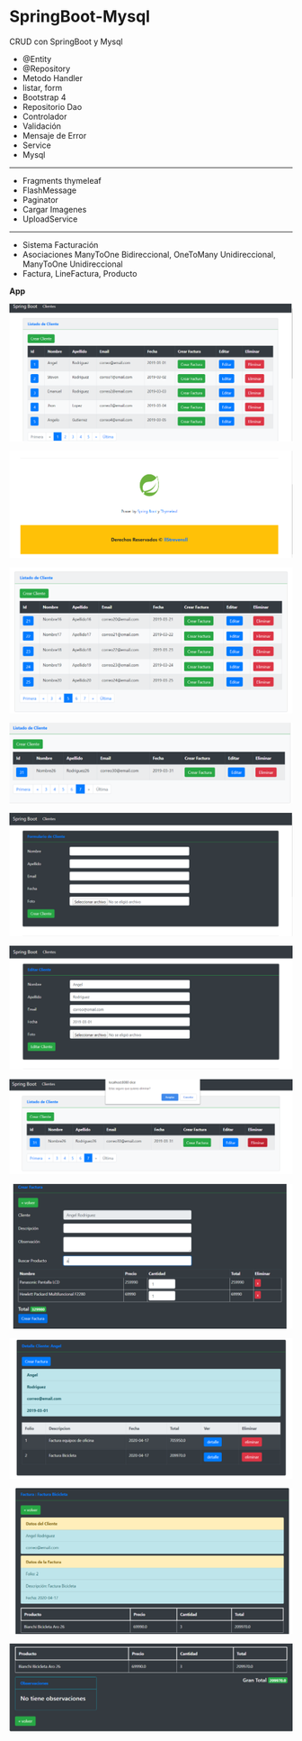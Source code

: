 # SpringBoot-Mysql
CRUD con SpringBoot y Mysql

- @Entity
- @Repository
- Metodo Handler
- listar, form
- Bootstrap 4
- Repositorio Dao 
- Controlador
- Validación
- Mensaje de Error
- Service
- Mysql
---
- Fragments thymeleaf
- FlashMessage
- Paginator
- Cargar Imagenes
- UploadService

---
- Sistema Facturación
- Asociaciones ManyToOne Bidireccional, OneToMany Unidireccional, ManyToOne Unidireccional
- Factura, LineFactura, Producto

**App**

<p align="center">
  <img src="https://github.com/llStrevensll/SpringBoot-Mysql/blob/master/images_git/app1.PNG?raw=true" alt="app1"/>
</p>

<p align="center">
  <img src="https://github.com/llStrevensll/SpringBoot-Mysql/blob/master/images_git/app2.PNG?raw=true" alt="app2"/>
</p>

<p align="center">
  <img src="https://github.com/llStrevensll/SpringBoot-Mysql/blob/master/images_git/app3.PNG?raw=true" alt="app3"/>
</p>

<p align="center">
  <img src="https://github.com/llStrevensll/SpringBoot-Mysql/blob/master/images_git/app4.PNG?raw=true" alt="app4"/>
</p>

<p align="center">
  <img src="https://github.com/llStrevensll/SpringBoot-Mysql/blob/master/images_git/app5.PNG?raw=true" alt="app5"/>
</p>

<p align="center">
  <img src="https://github.com/llStrevensll/SpringBoot-Mysql/blob/master/images_git/app6.PNG?raw=true" alt="app6"/>
</p>

<p align="center">
  <img src="https://github.com/llStrevensll/SpringBoot-Mysql/blob/master/images_git/app7.PNG?raw=true" alt="app7"/>
</p>

<p align="center">
  <img src="https://github.com/llStrevensll/SpringBoot-Mysql/blob/master/images_git/app8.PNG?raw=true" alt="app8"/>
</p>

<p align="center">
  <img src="https://github.com/llStrevensll/SpringBoot-Mysql/blob/master/images_git/app9.PNG?raw=true" alt="app9"/>
</p>

<p align="center">
  <img src="https://github.com/llStrevensll/SpringBoot-Mysql/blob/master/images_git/app10.PNG?raw=true" alt="app10"/>
</p>

<p align="center">
  <img src="https://github.com/llStrevensll/SpringBoot-Mysql/blob/master/images_git/app11.PNG?raw=true" alt="app11"/>
</p>
